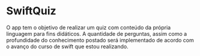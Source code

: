 # SwiftQuiz
O app tem o objetivo de realizar um quiz com conteúdo da própria linguagem para fins didáticos. 
A quantidade de perguntas, assim como a profundidade do conhecimento postado 
será implementado de acordo com o avanço do curso de swift que estou realizando.

